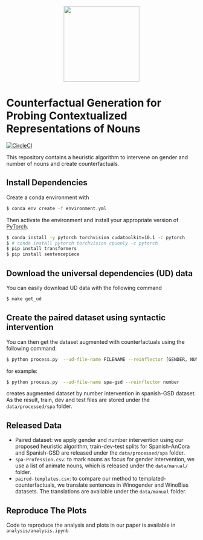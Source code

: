 <p align="center">
  <img src="https://github.com/tpimentelms/counter-probing/blob/main/header.jpg" width="200">
</p>

# Counterfactual Generation for Probing Contextualized Representations of Nouns

[![CircleCI](https://circleci.com/gh/tpimentelms/counter-probing.svg?style=svg&circle-token=a9dbe469756637875bbdbdf2c761c4f1045f2fc8)](https://circleci.com/gh/tpimentelms/counter-probing)

This repository contains a heuristic algorithm to intervene on gender and number of nouns and create counterfactuals.


## Install Dependencies

Create a conda environment with
```bash
$ conda env create -f environment.yml
```

Then activate the environment and install your appropriate version of [PyTorch](https://pytorch.org/get-started/locally/).
```bash
$ conda install -y pytorch torchvision cudatoolkit=10.1 -c pytorch
$ # conda install pytorch torchvision cpuonly -c pytorch
$ pip install transformers
$ pip install sentencepiece
```

## Download the universal dependencies (UD) data

You can easily download UD data with the following command
```bash
$ make get_ud
```

## Create the paired dataset using syntactic intervention

You can then get the dataset augmented with counterfactuals using the following command:
```bash
$ python process.py  --ud-file-name FILENAME --reinflector [GENDER, NUMBER]
```
for example:
```bash
$ python process.py  --ud-file-name spa-gsd --reinflector number
```
creates augmented dataset by number intervention in spanish-GSD dataset. 
As the result, train, dev and test files are stored under the `data/processed/spa` folder. 

## Released Data
- Paired dataset: we apply gender and number intervention using our proposed heuristic algorithm, train-dev-test splits for Spanish-AnCora and Spanish-GSD are released under the `data/processed/spa` folder.
- `spa-Profession.csv`: to mark nouns as focus for gender intervention, we use a list of animate nouns, which is released under the `data/manual/` folder.
- `paired-templates.csv`: to compare our method to templated-counterfactuals, we translate sentences in Winogender and WinoBias datasets. The translations are available under the `data/manual` folder.

## Reproduce The Plots
Code to reproduce the analysis and plots in our paper is available in `analysis/analysis.ipynb`
